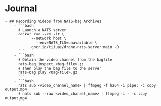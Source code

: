 # Journal
	- ## Recording Videos from NATS-bag Archives
		- ```bash
		  # Launch a NATS server
		  docker run --rm -it \
		  		--network host \
		          --env=NATS_TLS=unavailable \
		  		ghcr.io/tiiuae/drone-nats-server:main -D
		  ```
		- ```bash
		  # Obtain the video channel from the bagfile
		  nats-bag inspect <bag-file>.gz
		  # Then play the bag file to the server
		  nats-bag play <bag-file>.gz
		  ```
		- ```bash
		  nats sub <video_channel_name> | ffmpeg -f h264 -i pipe: -c copy output.mp4
		  # nats sub --raw <video_channel_name> | ffmpeg -i - -c copy output.mp4
		  ```